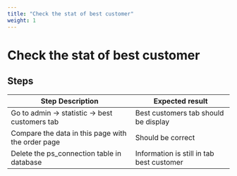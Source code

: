 ```yaml
---
title: "Check the stat of best customer"
weight: 1
---
```


# Check the stat of best customer
## Steps
| Step Description | Expected result |
| ----- | ----- |
| Go to admin -> statistic -> best customers tab | Best customers tab should be display |
| Compare the data in this page with the order page | Should be correct |
| Delete the ps_connection table in database | Information is still in tab best customer |
